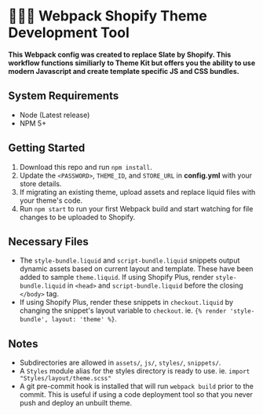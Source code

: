 # 👷🏼‍♂️ Webpack Shopify Theme Development Tool

**This Webpack config was created to replace Slate by Shopify. This workflow functions similiarly to Theme Kit but offers you the ability to use modern Javascript and create template specific JS and CSS bundles.**

## System Requirements
- Node (Latest release)
- NPM 5+

## Getting Started
1. Download this repo and run `npm install`.
2. Update the `<PASSWORD>`, `THEME_ID`, and `STORE_URL` in **config.yml** with your store details.
3. If migrating an existing theme, upload assets and replace liquid files with your theme's code.
4. Run `npm start` to run your first Webpack build and start watching for file changes to be uploaded to Shopify.

## Necessary Files
- The `style-bundle.liquid` and `script-bundle.liquid` snippets output dynamic assets based on current layout and template. These have been added to sample `theme.liquid`. If using Shopify Plus, render `style-bundle.liquid` in `<head>` and `script-bundle.liquid` before the closing `</body>` tag.
- If using Shopify Plus, render these snippets in `checkout.liquid` by changing the snippet's layout variable to `checkout`. ie. `{% render 'style-bundle', layout: 'theme' %}`.

## Notes
- Subdirectories are allowed in `assets/`, `js/`, `styles/`, `snippets/`.
- A `Styles` module alias for the styles directory is ready to use. ie. `import "Styles/layout/theme.scss"`
- A git pre-commit hook is installed that will run `webpack build` prior to the commit. This is useful if using a code deployment tool so that you never push and deploy an unbuilt theme.
